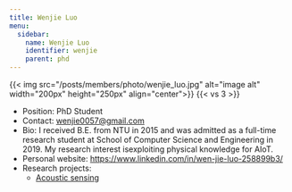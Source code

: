 ```yaml
---
title: Wenjie Luo
menu:
  sidebar:
    name: Wenjie Luo
    identifier: wenjie
    parent: phd
---
```

{{< img src="/posts/members/photo/wenjie_luo.jpg" alt="image alt" width="200px" height="250px" align="center">}}
{{< vs 3 >}}

- Position: PhD Student
- Contact: wenjie0057@gmail.com
- Bio: I received B.E. from NTU in 2015 and was admitted as a full-time research student at School of Computer Science and Engineering in 2019. My research interest isexploiting physical knowledge for AIoT.
- Personal website: https://www.linkedin.com/in/wen-jie-luo-258899b3/
- Research projects:
  - [Acoustic sensing](research/acoustic_image/)
